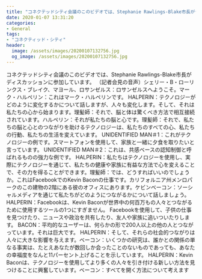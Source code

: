 ```yaml
---
title: "コネクテッドシティ会議のこのビデオでは、Stephanie Rawlings-Blake市長がディスカッションに参加しています。"
date: 2020-01-07 13:31:20
categories:
- General
tags:
- "コネクティッド・シティ"
header:
  image: /assets/images/20200107132756.jpg
  og_image: /assets/images/20200107132756.jpg
---
```


コネクテッドシティ会議のこのビデオでは、Stephanie Rawlings-Blake市長がディスカッションに参加しています。 （記者会見の音声）シェリー・B・ローリンクス・ブレイク、マヨール、ロサンゼルス：ロサンゼルスへようこそ。マーク・ハルペリン：これはマーク・ハルペリンです。 HALPERIN：テクノロジーがどのように変化するかについて話しますが、人々も変化します。そして、それは私たちの心から始まります。理髪師：それで、脳と体は驚くべき方法で相互接続されています。ハルペリン：それが私たちの脳と心です。理髪師：それで、私たちの脳と心とのつながりを助けるテクノロジーは、私たちのすべての心、私たちの行動、私たちの生活を変えています。 UNIDENTIFIED MAN＃1：これがテクノロジーの例です。スマートフォンを使用して、家族と一緒に夕食を取りたいと言っています。 UNIDENTIFIED MAN＃2：これは、共感ベースの認知制御と呼ばれるものの強力な例です。 HALPERIN：私たちはテクノロジーを使用し、実際にテクノロジーを通じて、私たちの健康や家族に有益な方法で心を変えることで、その力を得ることができます。理髪師：では、どうすればいいのでしょうか。これはFacebookでのKevin Baconの仕事です。カリフォルニア州メンロパークのこの建物の2階にある彼のオフィスにあります。ケビンベーコン：ソーシャルメディアを通じて私たちがどのようにつながるかについて話しましょう。 HALPERIN：Facebookは、Kevin Baconが世界中の何百万もの人々とつながるために使用するツールの1つにすぎません。 Facebookを使用して、子供の仕事を見つけたり、ニュースや政治を共有したり、友人や家族に追いついたりします。 BACON：平均的なユーザーは、何らかの形で200人以上の他の人とつながっています。それは巨大です。 HALPERIN：そして、それらの社会的つながりは人々に大きな影響を与えます。ベーコン：いくつかの研究は、誰かとの関係の単なる事実は、たとえあなたが数回しか会ったことのないものであっても、あなたの幸福度をなんと11パーセント上げることを示しています。 HALPERIN：Kevin Baconは、テクノロジーを使用してより多くの人々を引き付ける新しい方法を見つけることに興奮しています。ベーコン：すべてを開く方法について考えます
